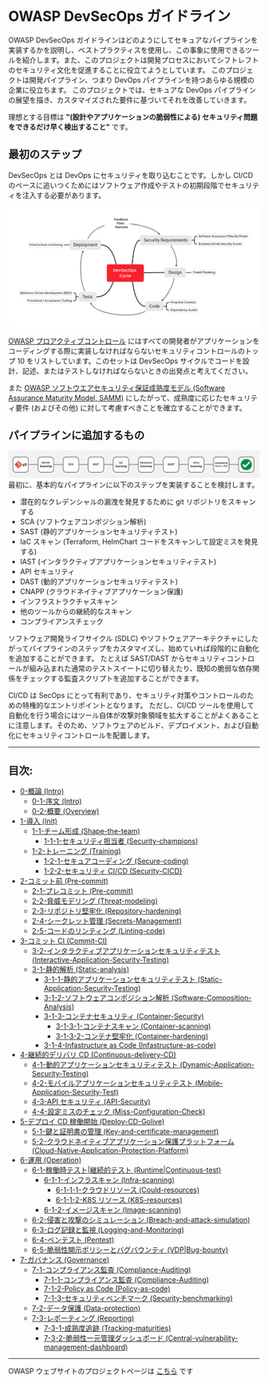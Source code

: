 # OWASP DevSecOps ガイドライン
OWASP DevSecOps ガイドラインはどのようにしてセキュアなパイプラインを実装するかを説明し、ベストプラクティスを使用し、この事象に使用できるツールを紹介します。また、このプロジェクトは開発プロセスにおいてシフトレフトのセキュリティ文化を促進することに役立てようとしています。
このプロジェクトは開発パイプライン、つまり DevOps パイプラインを持つあらゆる規模の企業に役立ちます。
このプロジェクトでは、セキュアな DevOps パイプラインの展望を描き、カスタマイズされた要件に基づいてそれを改善していきます。

理想とする目標は **"(設計やアプリケーションの脆弱性による) セキュリティ問題をできるだけ早く検出すること"** です。

## 最初のステップ
DevSecOps とは DevOps にセキュリティを取り込むことです。しかし CI/CD のペースに追いつくためにはソフトウェア作成やテストの初期段階でセキュリティを注入する必要があります。

![DevSecOps cycle](assets/images/DevSecOps-cycle.png)

[OWASP プロアクティブコントロール](https://owasp.org/www-project-proactive-controls/) にはすべての開発者がアプリケーションをコーディングする際に実装しなければならないセキュリティコントロールのトップ 10 をリストしています。このセットは DevSecOps サイクルでコードを設計、記述、またはテストしなければならないときの出発点と考えてください。

また [OWASP ソフトウエアセキュリティ保証成熟度モデル (Software Assurance Maturity Model, SAMM)](https://owaspsamm.org/model/) にしたがって、成熟度に応じたセキュリティ要件 (およびその他) に対して考慮すべきことを確立することができます。

## パイプラインに追加するもの
![DevSecOps pipeline](assets/images/DevSecOps-pipeline.png)
最初に、基本的なパイプラインに以下のステップを実装することを検討します。
* 潜在的なクレデンシャルの漏洩を発見するために git リポジトリをスキャンする
* SCA (ソフトウェアコンポジション解析)
* SAST (静的アプリケーションセキュリティテスト)
* IaC スキャン (Terraform, HelmChart コードをスキャンして設定ミスを発見する)
* IAST (インタラクティブアプリケーションセキュリティテスト)
* API セキュリティ
* DAST (動的アプリケーションセキュリティテスト)
* CNAPP (クラウドネイティブアプリケーション保護)
* インフラストラクチャスキャン
* 他のツールからの継続的なスキャン
* コンプライアンスチェック

ソフトウェア開発ライフサイクル (SDLC) やソフトウェアアーキテクチャにしたがってパイプラインのステップをカスタマイズし、始めていれば段階的に自動化を追加することができます。
たとえば SAST/DAST からセキュリティコントロールが組み込まれた通常のテストスイートに切り替えたり、既知の脆弱な依存関係をチェックする監査スクリプトを追加することができます。

CI/CD は SecOps にとって有利であり、セキュリティ対策やコントロールのための特権的なエントリポイントとなります。
ただし、CI/CD ツールを使用して自動化を行う場合にはツール自体が攻撃対象領域を拡大することがよくあることに注意します。そのため、ソフトウェアのビルド、デプロイメント、および自動化にセキュリティコントロールを配置します。

---
## 目次:

- [0-概論 (Intro)](old-versions/V0.2/0-Intro)
  - [0-1-序文 (Intro)](old-versions/V0.2/0-Intro/0-1-Intro.md)
  - [0-2-概要 (Overview)](old-versions/V0.2/0-Intro/0-2-Overview.md)
- [1-導入 (Init)](old-versions/V0.2/1-Init)
  - [1-1-チーム形成 (Shape-the-team)](old-versions/V0.2/1-Init/1-1-Shape-the-team)
    - [1-1-1-セキュリティ担当者 (Security-champions)](old-versions/V0.2/1-Init/1-1-Shape-the-team/1-1-1-Security-champions.md)
  - [1-2-トレーニング (Training)](old-versions/V0.2/1-Init/1-2-Training)
    - [1-2-1-セキュアコーディング (Secure-coding)](old-versions/V0.2/1-Init/1-2-Training/1-2-1-Secure-coding.md)
    - [1-2-2-セキュリティ CI/CD (Security-CICD)](old-versions/V0.2/1-Init/1-2-Training/1-2-1-Security-CICD.md)
- [2-コミット前 (Pre-commit)](old-versions/V0.2/2-Pre-commit)
  - [2-1-プレコミット (Pre-commit)](old-versions/V0.2/2-Pre-commit/2-1-Pre-commit.md)
  - [2-2-脅威モデリング (Threat-modeling)](old-versions/V0.2/2-Pre-commit/2-2-Threat-modeling.md)
  - [2-3-リポジトリ堅牢化 (Repository-hardening)](old-versions/V0.2/2-Pre-commit/2-3-Repository-hardening.md)
  - [2-4-シークレット管理 (Secrets-Management)](old-versions/V0.2/2-Pre-commit/2-4-Secrets-Management.md)
  - [2-5-コードのリンティング (Linting-code)](old-versions/V0.2/2-Pre-commit/2-5-Linting-code.md)
- [3-コミット CI (Commit-CI)](old-versions/V0.2/3-Commit-CI)
  - [3-2-インタラクティブアプリケーションセキュリティテスト (Interactive-Application-Security-Testing)](old-versions/V0.2/3-Commit-CI/3-2-Interactive-Application-Security-Testing.md)
  - [3-1-静的解析 (Static-analysis)](old-versions/V0.2/3-Commit-CI/3-1-Static-analysis)
    - [3-1-1-静的アプリケーションセキュリティテスト (Static-Application-Security-Testing)](old-versions/V0.2/3-Commit-CI/3-1-Static-analysis/3-1-1-Static-Application-Security-Testing.md)
    - [3-1-2-ソフトウェアコンポジション解析 (Software-Composition-Analysis)](old-versions/V0.2/3-Commit-CI/3-1-Static-analysis/3-1-2-Software-Composition-Analysis.md)
    - [3-1-3-コンテナセキュリティ (Container-Security)](old-versions/V0.2/3-Commit-CI/3-1-Static-analysis/3-1-3-Container-Security)
      - [3-1-3-1-コンテナスキャン (Container-scanning)](old-versions/V0.2/3-Commit-CI/3-1-Static-analysis/3-1-3-Container-Security/3-1-3-1-Container-scanning.md)
      - [3-1-3-2-コンテナ堅牢化 (Container-hardening)](old-versions/V0.2/3-Commit-CI/3-1-Static-analysis/3-1-3-Container-Security/3-1-3-2-Container-hardening.md)
    - [3-1-4-Infastructure as Code (Infastructure-as-code)](old-versions/V0.2/3-Commit-CI/3-1-Static-analysis/3-1-4-Infastructure-as-code.md)
- [4-継続的デリバリ CD (Continuous-delivery-CD)](old-versions/V0.2/4-Continuous-delivery-CD)
  - [4-1-動的アプリケーションセキュリティテスト (Dynamic-Application-Security-Testing)](old-versions/V0.2/4-Continuous-delivery-CD/4-1-Dynamic-Application-Security-Testing.md)
  - [4-2-モバイルアプリケーションセキュリティテスト (Mobile-Application-Security-Test)](old-versions/V0.2/4-Continuous-delivery-CD/4-2-Mobile-Application-Security-Test.md)
  - [4-3-API セキュリティ (API-Security)](old-versions/V0.2/4-Continuous-delivery-CD/4-3-API-Security.md)
  - [4-4-設定ミスのチェック (Miss-Configuration-Check)](old-versions/V0.2/4-Continuous-delivery-CD/4-4-Miss-Configuration-Check.md)
- [5-デプロイ CD 稼働開始 (Deploy-CD-Golive)](old-versions/V0.2/5-Deploy-CD-Golive)
  - [5-1-鍵と証明書の管理 (Key-and-certificate-management)](old-versions/V0.2/5-Deploy-CD-Golive/5-1-Key-and-certificate-management.md)
  - [5-2-クラウドネイティブアプリケーション保護プラットフォーム (Cloud-Native-Application-Protection-Platform)](old-versions/V0.2/5-Deploy-CD-Golive/5-2-Cloud-Native-Application-Protection-Platform.md)
- [6-運用 (Operation)](old-versions/V0.2/6-Operation)
  - [6-1-稼働時テスト|継続的テスト (Runtime|Continuous-test)](old-versions/V0.2/6-Operation/6-1-Runtime|Continuous-test)
    - [6-1-1-インフラスキャン (Infra-scanning)](old-versions/V0.2/6-Operation/6-1-Runtime|Continuous-test/6-1-1-Infra-scanning)
      - [6-1-1-1-クラウドリソース (Could-resources)](old-versions/V0.2/6-Operation/6-1-Runtime|Continuous-test/6-1-1-Infra-scanning/6-1-1-1-Could-resources.md)
      - [6-1-1-2-K8S リソース (K8S-resources)](old-versions/V0.2/6-Operation/6-1-Runtime|Continuous-test/6-1-1-Infra-scanning/6-1-1-2-K8S-resources.md)
    - [6-1-2-イメージスキャン (Image-scanning)](old-versions/V0.2/6-Operation/6-1-Runtime|Continuous-test/6-1-2-Image-scanning.md)  
  - [6-2-侵害と攻撃のシミュレーション (Breach-and-attack-simulation)](old-versions/V0.2/6-Operation/6-2-Breach-and-attack-simulation.md)
  - [6-3-ログ記録と監視 (Logging-and-Monitoring)](old-versions/V0.2/6-Operation/6-3-Logging-and-Monitoring.md)
  - [6-4-ペンテスト (Pentest)](old-versions/V0.2/6-Operation/6-4-Pentest.md)
  - [6-5-脆弱性開示ポリシーとバグバウンティ (VDP|Bug-bounty)](old-versions/V0.2/6-Operation/6-5-VDP|Bug-bounty.md)
- [7-ガバナンス (Governance)](old-versions/V0.2/7-Governance)
  - [7-1-コンプライアンス監査 (Compliance-Auditing)](old-versions/V0.2/7-Governance/7-1-Compliance-Auditing)
    - [7-1-1-コンプライアンス監査 (Compliance-Auditing)](old-versions/V0.2/7-Governance/7-1-Compliance-Auditing/7-1-1-Compliance-Auditing.md)
    - [7-1-2-Policy as Code (Policy-as-code)](old-versions/V0.2/7-Governance/7-1-Compliance-Auditing/7-1-2-Policy-as-code.md)
    - [7-1-3-セキュリティベンチマーク (Security-benchmarking)](old-versions/V0.2/7-Governance/7-1-Compliance-Auditing/7-1-3-Security-benchmarking.md)
  - [7-2-データ保護 (Data-protection)](old-versions/V0.2/7-Governance/7-2-Data-protection.md)
  - [7-3-レポーティング (Reporting)](old-versions/V0.2/7-Governance/7-3-Reporting)
    - [7-3-1-成熟度追跡 (Tracking-maturities)](old-versions/V0.2/7-Governance/7-3-Reporting/7-3-1-Tracking-maturities.md)
    - [7-3-2-脆弱性一元管理ダッシュボード (Central-vulnerability-management-dashboard)](old-versions/V0.2/7-Governance/7-3-Reporting/7-3-2-Central-vulnerability-management-dashboard.md)



---
OWASP ウェブサイトのプロジェクトページは [こちら](https://owasp.org/www-project-devsecops-guideline/) です
